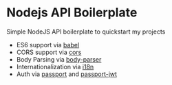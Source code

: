 Nodejs API Boilerplate
==================================

Simple NodeJS API boilerplate to quickstart my projects

- ES6 support via [babel](https://babeljs.io)
- CORS support via [cors](https://github.com/troygoode/node-cors)
- Body Parsing via [body-parser](https://github.com/expressjs/body-parser)
- Internationalization via [i18n](https://github.com/mashpie/i18n-node)
- Auth via [passport](https://github.com/jaredhanson/passport) and [passport-jwt](https://github.com/themikenicholson/passport-jwt)

